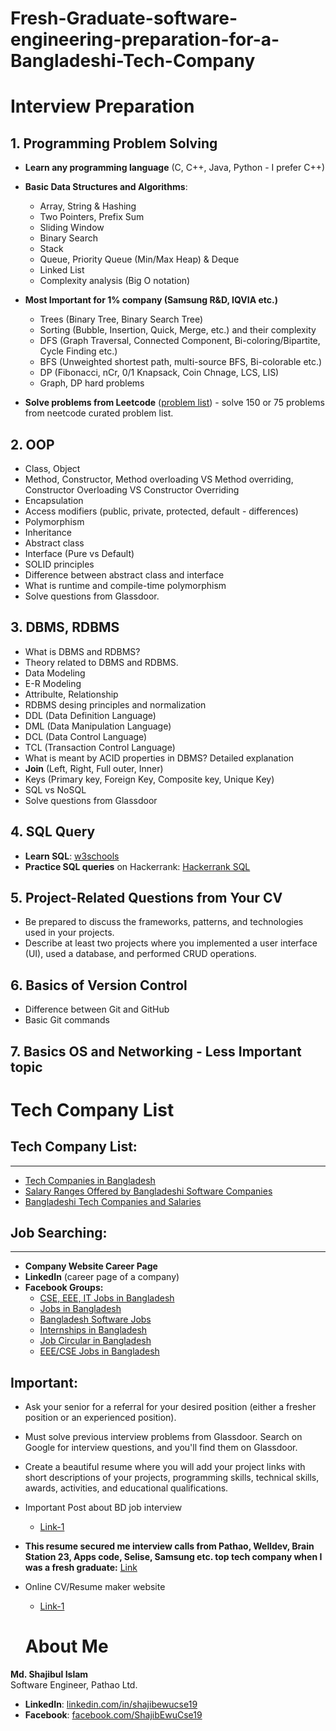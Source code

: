 # Fresh-Graduate-software-engineering-preparation-for-a-Bangladeshi-Tech-Company

# Interview Preparation

## 1. Programming Problem Solving

- **Learn any programming language** (C, C++, Java, Python - I prefer C++)
- **Basic Data Structures and Algorithms**:
  - Array, String & Hashing
  - Two Pointers, Prefix Sum
  - Sliding Window
  - Binary Search
  - Stack
  - Queue, Priority Queue (Min/Max Heap) & Deque
  - Linked List
  - Complexity analysis (Big O notation)
- **Most Important for 1% company (Samsung R&D, IQVIA etc.)**
  - Trees (Binary Tree, Binary Search Tree)
  - Sorting (Bubble, Insertion, Quick, Merge, etc.) and their complexity
  - DFS (Graph Traversal, Connected Component, Bi-coloring/Bipartite, Cycle Finding etc.)
  - BFS (Unweighted shortest path, multi-source BFS, Bi-colorable etc.)
  - DP (Fibonacci, nCr, 0/1 Knapsack, Coin Chnage, LCS, LIS)
  - Graph, DP hard problems
  
- **Solve problems from Leetcode** ([problem list](https://neetcode.io/practice)) - solve 150 or 75 problems from neetcode curated problem list.

## 2. OOP

- Class, Object
- Method, Constructor, Method overloading VS Method overriding, Constructor Overloading VS Constructor Overriding
- Encapsulation
- Access modifiers (public, private, protected, default - differences)
- Polymorphism
- Inheritance
- Abstract class
- Interface (Pure vs Default)
- SOLID principles
- Difference between abstract class and interface
- What is runtime and compile-time polymorphism
- Solve questions from Glassdoor.


## 3. DBMS, RDBMS

- What is DBMS and RDBMS?
- Theory related to DBMS and RDBMS.
- Data Modeling
- E-R Modeling
- Attribulte, Relationship
- RDBMS desing principles and normalization
- DDL (Data Definition Language)
- DML (Data Manipulation Language)
- DCL (Data Control Language)
- TCL (Transaction Control Language)
- What is meant by ACID properties in DBMS? Detailed explanation
- **Join** (Left, Right, Full outer, Inner)
- Keys (Primary key, Foreign Key, Composite key, Unique Key)
- SQL vs NoSQL
- Solve questions from Glassdoor

## 4. SQL Query

- **Learn SQL**: [w3schools](https://www.w3schools.com/sql/)
- **Practice SQL queries** on Hackerrank: [Hackerrank SQL](https://www.hackerrank.com/domains/sql)


## 5. Project-Related Questions from Your CV

- Be prepared to discuss the frameworks, patterns, and technologies used in your projects.
- Describe at least two projects where you implemented a user interface (UI), used a database, and performed CRUD operations.

## 6. Basics of Version Control

- Difference between Git and GitHub
- Basic Git commands

## 7. Basics OS and Networking - Less Important topic

# Tech Company List
## Tech Company List:
-----------------
- [Tech Companies in Bangladesh](https://github.com/MBSTUPC/tech-companies-in-bangladesh?fbclid=IwZXh0bgNhZW0CMTAAAR0cHUi3i8RwIm9JSaxxX9ZyQY7Gx0d20KUbv_IBcYAC1btYdA22BMpy8rE_aem_AXSwaMOZTy1urNX8e2sVVav82a_dCsuIsuxNQ3T0M0f1Yq-9VHZxwBd0mAF3bfjLpMhZt_FdkhB_wX9RCX1XUw-m)
- [Salary Ranges Offered by Bangladeshi Software Companies](https://tahanima.github.io/2024/02/02/salary-ranges-offered-by-bangladeshi-software-companies-for-different-positions/?fbclid=IwZXh0bgNhZW0CMTAAAR3P1gya6ZqoHITaVEu7pl5gG8ZCJeoLBD-Lrwn8Uc4JgSLNyK_A6erdR8o_aem_AXSD7nA5Zt5fOr142aBwwlEa1rtff5zzLGc-qGD368_FOvy2iTmUeXhyR-C_tz7NszZA8uS5gvlCjz7kSEythCel)
- [Bangladeshi Tech Companies and Salaries](https://gist.github.com/menon92/eca283d729a899af1d0767baa0b40d25?fbclid=IwZXh0bgNhZW0CMTAAAR0mNxg8OtS6f9-Qqf-vWGwmWr3dkWb3ypY_A0KCJT59Hu48EkyXp6tHG9s_aem_AXTij4JTMPg7ymUTChCbkZsJ2vZLpD24VZWfH7GhwIm_RD9fZCMUIl3p-MBRPotmIsuWoUYYHA3vBWU91d65VMid)

## Job Searching:
--------------
- **Company Website Career Page**
- **LinkedIn** (career page of a company)
- **Facebook Groups:**
  - [CSE, EEE, IT Jobs in Bangladesh](https://www.facebook.com/groups/cse.eee.it/)
  - [Jobs in Bangladesh](https://www.facebook.com/groups/161616437580654/)
  - [Bangladesh Software Jobs](https://www.facebook.com/groups/1983722508577009/)
  - [Internships in Bangladesh](https://www.facebook.com/groups/internshipinbd/)
  - [Job Circular in Bangladesh](https://www.facebook.com/groups/263561763818649/)
  - [EEE/CSE Jobs in Bangladesh](https://www.facebook.com/groups/eee.cse/)

## Important:
- Ask your senior for a referral for your desired position (either a fresher position or an experienced position).
- Must solve previous interview problems from Glassdoor. Search on Google for interview questions, and you'll find them on Glassdoor.
- Create a beautiful resume where you will add your project links with short descriptions of your projects, programming skills, technical skills, awards, activities, and educational qualifications.
- Important Post about BD job interview
  - [Link-1](https://shahriar76.medium.com/important-topics-and-questions-for-bd-software-engineering-job-interviews-46e9338b21a)
- **This resume secured me interview calls from Pathao, Welldev, Brain Station 23, Apps code, Selise, Samsung etc. top tech company when I was a fresh graduate:**
  [Link](https://drive.google.com/file/d/1ocz0km3qaM0PXlPBPcXqDl02D9ou7sHn/view?usp=drive_link)
- Online CV/Resume maker website
  - [Link-1](https://app.flowcv.com/dashboard)

  # About Me

**Md. Shajibul Islam**  
Software Engineer, Pathao Ltd.

- **LinkedIn**: [linkedin.com/in/shajibewucse19](https://www.linkedin.com/in/shajibewucse19/)
- **Facebook**: [facebook.com/ShajibEwuCse19](https://www.facebook.com/ShajibEwuCse19/)

 
